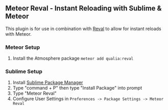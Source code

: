 ## Meteor Reval - Instant Reloading with Sublime & Meteor

This plugin is for use in combination with [Reval](https://github.com/qualialabs/reval) to allow for instant reloads with Meteor.

### Meteor Setup

1. Install the Atmosphere package `meteor add qualia:reval`

### Sublime Setup

1. Install [Sublime Package Manager](https://packagecontrol.io/installation)
2. Type "command + P" then type "Install Package" into prompt
3. Type "Meteor Reval"
4. Configure User Settings in `Preferences -> Package Settings -> Meteor Reval`
